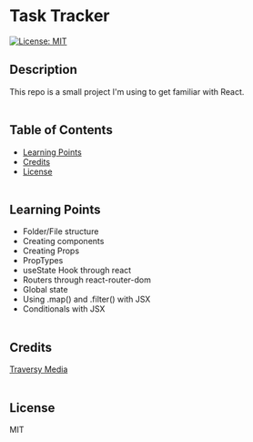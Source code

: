 # Task Tracker

  [![License: MIT](https://img.shields.io/badge/License-MIT-yellow.svg)](https://opensource.org/licenses/MIT)
  
  ## Description 
  This repo is a small project I'm using to get familiar with React. 
  </br></br>

  ## Table of Contents
  - [Learning Points](#learning-points)
  - [Credits](#credits)
  - [License](#license)
  </br></br>

  ## Learning Points 
  * Folder/File structure  
  * Creating components 
  * Creating Props 
  * PropTypes 
  * useState Hook through react 
  * Routers through react-router-dom 
  * Global state 
  * Using .map() and .filter() with JSX 
  * Conditionals with JSX 
  </br></br>

  ## Credits 
  [Traversy Media](https://www.youtube.com/watch?v=w7ejDZ8SWv8) 
  </br></br>

  ## License 
  MIT
  </br></br>

  